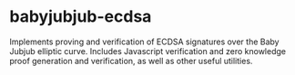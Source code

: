 # babyjubjub-ecdsa

Implements proving and verification of ECDSA signatures over the Baby Jubjub elliptic curve. Includes Javascript verification and zero knowledge proof generation and verification, as well as other useful utilities.
